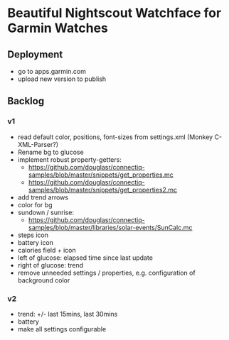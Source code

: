 # Beautiful Nightscout Watchface for Garmin Watches

## Deployment

- go to apps.garmin.com
- upload new version to publish

## Backlog

### v1
- read default color, positions, font-sizes from settings.xml (Monkey C-XML-Parser?)
- Rename bg to glucose
- implement robust property-getters:
  - https://github.com/douglasr/connectiq-samples/blob/master/snippets/get_properties.mc
  - https://github.com/douglasr/connectiq-samples/blob/master/snippets/get_properties2.mc
- add trend arrows
- color for bg
- sundown / sunrise:
  - https://github.com/douglasr/connectiq-samples/blob/master/libraries/solar-events/SunCalc.mc
- steps icon
- battery icon
- calories field + icon
- left of glucose: elapsed time since last update
- right of glucose: trend
- remove unneeded settings / properties, e.g. configuration of background color

### v2
- trend: +/- last 15mins, last 30mins
- battery
- make all settings configurable

